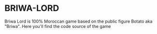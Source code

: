 # BRIWA-LORD
Briwa Lord is 100% Moroccan game based on the public figure Botato aka "Briwa". Here you'll find the code source of the game
